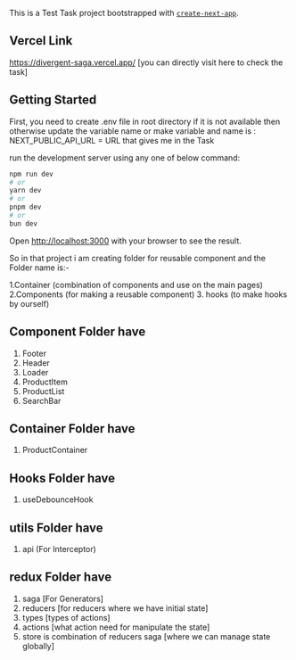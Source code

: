 This is a Test Task project bootstrapped with [`create-next-app`](https://github.com/vercel/next.js/tree/canary/packages/create-next-app).

## Vercel Link
https://divergent-saga.vercel.app/ [you can directly visit here to check the task]

## Getting Started


First, you need to create .env file in root directory if it is not available then otherwise
update the variable name or make variable and name is :
NEXT_PUBLIC_API_URL = URL that gives me in the Task

run the development server using any one of below command:

```bash
npm run dev
# or
yarn dev
# or
pnpm dev
# or
bun dev
```

Open [http://localhost:3000](http://localhost:3000) with your browser to see the result.

So in that project i am creating folder for reusable component and the Folder name is:-

1.Container (combination of components and use on the main pages)
2.Components (for making a reusable component)
3. hooks (to make hooks by ourself)

## Component Folder have

1. Footer
2. Header
3. Loader
4. ProductItem
5. ProductList
6. SearchBar

## Container Folder have

1. ProductContainer

## Hooks Folder have

1. useDebounceHook

## utils Folder have

1. api (For Interceptor)

## redux Folder have

1. saga [For Generators]
2. reducers [for reducers where we have initial state]
3. types [types of actions]
4. actions [what action need for manipulate the state]
5. store is combination of reducers saga [where we can manage state globally]

